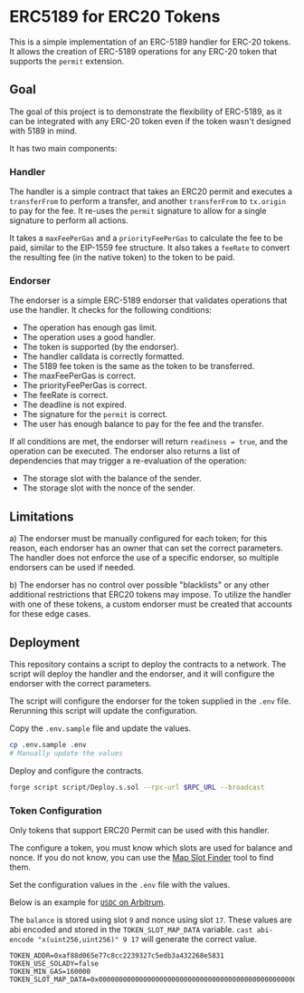 # ERC5189 for ERC20 Tokens

This is a simple implementation of an ERC-5189 handler for ERC-20 tokens. It allows the creation of ERC-5189 operations for any ERC-20 token that supports the `permit` extension.

## Goal

The goal of this project is to demonstrate the flexibility of ERC-5189, as it can be integrated with any ERC-20 token even if the token wasn't designed with 5189 in mind.

It has two main components:

### Handler

The handler is a simple contract that takes an ERC20 permit and executes a `transferFrom` to perform a transfer, and another `transferFrom` to `tx.origin` to pay for the fee. It re-uses the `permit` signature to allow for a single signature to perform all actions.

It takes a `maxFeePerGas` and a `priorityFeePerGas` to calculate the fee to be paid, similar to the EIP-1559 fee structure. It also takes a `feeRate` to convert the resulting fee (in the native token) to the token to be paid.

### Endorser

The endorser is a simple ERC-5189 endorser that validates operations that use the handler. It checks for the following conditions:

- The operation has enough gas limit.
- The operation uses a good handler.
- The token is supported (by the endorser).
- The handler calldata is correctly formatted.
- The 5189 fee token is the same as the token to be transferred.
- The maxFeePerGas is correct.
- The priorityFeePerGas is correct.
- The feeRate is correct.
- The deadline is not expired.
- The signature for the `permit` is correct.
- The user has enough balance to pay for the fee and the transfer.

If all conditions are met, the endorser will return `readiness = true`, and the operation can be executed. The endorser also returns a list of dependencies that may trigger a re-evaluation of the operation:

- The storage slot with the balance of the sender.
- The storage slot with the nonce of the sender.

## Limitations

a) The endorser must be manually configured for each token; for this reason, each endorser has an owner that can set the correct parameters. The handler does not enforce the use of a specific endorser, so multiple endorsers can be used if needed.

b) The endorser has no control over possible "blacklists" or any other additional restrictions that ERC20 tokens may impose. To utilize the handler with one of these tokens, a custom endorser must be created that accounts for these edge cases.

## Deployment

This repository contains a script to deploy the contracts to a network. The script will deploy the handler and the endorser, and it will configure the endorser with the correct parameters.

The script will configure the endorser for the token supplied in the `.env` file. Rerunning this script will update the configuration.

Copy the `.env.sample` file and update the values.

```sh
cp .env.sample .env
# Manually update the values
```

Deploy and configure the contracts.

```sh
forge script script/Deploy.s.sol --rpc-url $RPC_URL --broadcast
```

### Token Configuration

Only tokens that support ERC20 Permit can be used with this handler.

The configure a token, you must know which slots are used for balance and nonce. If you do not know, you can use the [Map Slot Finder](https://github.com/Agusx1211/MapSlotFinder) tool to find them.

Set the configuration values in the `.env` file with the values.

Below is an example for [`USDC` on Arbitrum](https://arbiscan.io/token/0xaf88d065e77c8cc2239327c5edb3a432268e5831?).

The `balance` is stored using slot `9` and nonce using slot `17`. These values are abi encoded and stored in the `TOKEN_SLOT_MAP_DATA` variable. `cast abi-encode "x(uint256,uint256)" 9 17` will generate the correct value.

```
TOKEN_ADDR=0xaf88d065e77c8cc2239327c5edb3a432268e5831
TOKEN_USE_SOLADY=false
TOKEN_MIN_GAS=160000
TOKEN_SLOT_MAP_DATA=0x00000000000000000000000000000000000000000000000000000000000000090000000000000000000000000000000000000000000000000000000000000011
```
